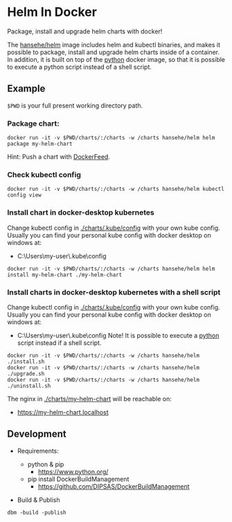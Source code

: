 # Helm In Docker

Package, install and upgrade helm charts with docker!

The [hansehe/helm](https://hub.docker.com/repository/docker/hansehe/helm) image includes helm and kubectl binaries, and makes it possible to package, install and upgrade helm charts inside of a container.
In addition, it is built on top of the [python](https://hub.docker.com/_/python) docker image, so that it is possible to execute a python script instead of a shell script.

## Example
`$PWD` is your full present working directory path.

### Package chart:
```
docker run -it -v $PWD/charts/:/charts -w /charts hansehe/helm helm package my-helm-chart
```
Hint: Push a chart with [DockerFeed](https://github.com/DIPSAS/DockerFeed/tree/master/DockerFeedInDocker).

### Check kubectl config
```
docker run -it -v $PWD/charts/:/charts -w /charts hansehe/helm kubectl config view
```

### Install chart in docker-desktop kubernetes
Change kubectl config in [./charts/.kube/config](./charts/.kube/config) with your own kube config.
Usually you can find your personal kube config with docker desktop on windows at:
- C:\\Users\\my-user\\.kube\\config
```
docker run -it -v $PWD/charts/:/charts -w /charts hansehe/helm helm install my-helm-chart ./my-helm-chart
```

### Install charts in docker-desktop kubernetes with a shell script
Change kubectl config in [./charts/.kube/config](./charts/.kube/config) with your own kube config.
Usually you can find your personal kube config with docker desktop on windows at:
- C:\\Users\\my-user\\.kube\\config
Note! It is possible to execute a [python](https://www.python.org/) script instead if a shell script.
```
docker run -it -v $PWD/charts/:/charts -w /charts hansehe/helm ./install.sh
docker run -it -v $PWD/charts/:/charts -w /charts hansehe/helm ./upgrade.sh
docker run -it -v $PWD/charts/:/charts -w /charts hansehe/helm ./uninstall.sh
```
The nginx in [./charts/my-helm-chart](./charts/my-helm-chart) will be reachable on:
- https://my-helm-chart.localhost

## Development
- Requirements:
  - python & pip
    - https://www.python.org/
  - pip install DockerBuildManagement
    - https://github.com/DIPSAS/DockerBuildManagement

- Build & Publish
```
dbm -build -publish
```
